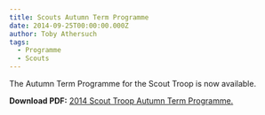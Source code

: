 ```yaml
---
title: Scouts Autumn Term Programme
date: 2014-09-25T00:00:00.000Z
author: Toby Athersuch
tags:
  - Programme
  - Scouts
---
```


The Autumn Term Programme for the Scout Troop is now available.

**Download PDF:** [2014 Scout Troop Autumn Term Programme.](/assets/files/news/2014/09/25/scout-programme-Sep-14-Jan-15.pdf)